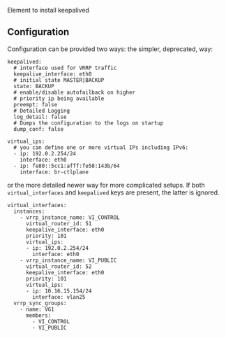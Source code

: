 Element to install keepalived

Configuration
-------------

Configuration can be provided two ways: the simpler, deprecated, way:

    keepalived:
      # interface used for VRRP traffic
      keepalive_interface: eth0
      # initial state MASTER|BACKUP
      state: BACKUP
      # enable/disable autofailback on higher
      # priority ip being available
      preempt: false
      # Detailed Logging
      log_detail: false
      # Dumps the configuration to the logs on startup
      dump_conf: false

    virtual_ips:
      # you can define one or more virtual IPs including IPv6:
      - ip: 192.0.2.254/24
        interface: eth0
      - ip: fe80::5cc1:afff:fe58:143b/64
        interface: br-ctlplane

or the more detailed newer way for more complicated setups. If both ``virtual_interfaces`` and ``keepalived`` keys are present, the latter is ignored.

    virtual_interfaces:
      instances:
        - vrrp_instance_name: VI_CONTROL
          virtual_router_id: 51
          keepalive_interface: eth0
          priority: 101
          virtual_ips:
          - ip: 192.0.2.254/24
            interface: eth0
        - vrrp_instance_name: VI_PUBLIC
          virtual_router_id: 52
          keepalive_interface: eth0
          priority: 101
          virtual_ips:
          - ip: 10.16.15.154/24
            interface: vlan25
      vrrp_sync_groups:
        - name: VG1
          members:
            - VI_CONTROL
            - VI_PUBLIC
